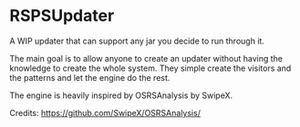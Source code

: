 # RSPSUpdater

A WIP updater that can support any jar you decide to run through it. 

The main goal is to allow anyone to create an updater without having the knowledge to create the whole system. They simple create the visitors and the patterns and let the engine do the rest.


The engine is heavily inspired by OSRSAnalysis by SwipeX.

Credits:
https://github.com/SwipeX/OSRSAnalysis/
